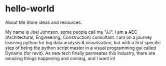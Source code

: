 # hello-world
About Me
Store ideas and resources.

My name is Joel Johnson, some people call me "JJ".  I am a AEC (Architectural, Engineering, Construction) consultant.
I am on a journey learning python for big data analysis & visualization, but with a first specific step of being the python
script master in a visual programming gui called Dynamo (for revit).  As new tech finally permeates this industry,
there are amazing things happening and coming, and I want in!

